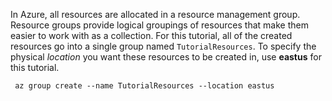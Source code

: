  In Azure, all resources are allocated in a resource management group. Resource groups provide logical groupings of resources that make them easier to work with as a collection. For this tutorial, all of the created resources go into a single group named `TutorialResources`. To  specify the physical _location_ you want these resources to be created in, use **eastus** for this tutorial.

 ```azurecli
  az group create --name TutorialResources --location eastus
 ```
